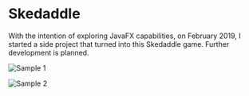 # Skedaddle
With the intention of exploring JavaFX capabilities, on February 2019, I started a side project that turned into this Skedaddle game. Further development is planned.


![Sample 1](https://github.com/JulianBroudy/skedaddle/blob/master/Especially%20for%20you/Skedaddle%20Sample%201.gif)

![Sample 2](https://github.com/JulianBroudy/skedaddle/blob/master/Especially%20for%20you/Skedaddle%20Sample%202.gif)

